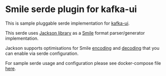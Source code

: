 # Smile serde plugin for kafka-ui

This is sample pluggable serde implementation for [kafka-ui](https://github.com/provectus/kafka-ui/).

This serde uses [Jackson library](https://github.com/FasterXML/jackson-dataformats-binary) as a [Smile](https://github.com/FasterXML/smile-format-specification) format parser/generator implementation. 

Jackson supports optimisations for Smile [encoding](https://github.com/FasterXML/jackson-dataformats-binary/blob/2.14/smile/src/main/java/com/fasterxml/jackson/dataformat/smile/SmileGenerator.java#L27) and [decoding](https://github.com/FasterXML/jackson-dataformats-binary/blob/2.14/smile/src/main/java/com/fasterxml/jackson/dataformat/smile/SmileParser.java#L20) that you can enable via serde configuration.

For sample serde usage and configuration please see docker-compose file [here](docker-compose/setup-example.yaml).
